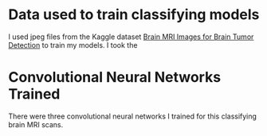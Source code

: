 # Data used to train classifying models

I used jpeg files from the Kaggle dataset [Brain MRI Images for Brain Tumor Detection](https://www.kaggle.com/navoneel/brain-mri-images-for-brain-tumor-detection) to train my models. I took the 

# Convolutional Neural Networks Trained
There were three convolutional neural networks I trained for this classifying brain MRI scans.

## 